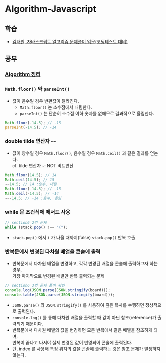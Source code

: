 # Algorithm-Javascript

## 학습

- [김태원, 자바스크립트 알고리즘 문제풀이 입문(코딩테스트 대비)](https://www.inflearn.com/course/%EC%9E%90%EB%B0%94%EC%8A%A4%ED%81%AC%EB%A6%BD%ED%8A%B8-%EC%95%8C%EA%B3%A0%EB%A6%AC%EC%A6%98-%EB%AC%B8%EC%A0%9C%ED%92%80%EC%9D%B4)

## 공부

### [Algorithm 정리](/algorithm.md)

### `Math.floor()` 와 `parseInt()`

- 값이 음수일 경우 반환값이 달라진다.
  - `Math.floor()` 는 소수점에서 내림한다.
  - `parseInt()` 는 단순히 소수점 이하 숫자를 없애므로 결과적으로 올림한다.

```js
Math.floor(-14.5); // -15
parseInt(-14.5); // -14
```

### double tilde 연산자 `~~`

- 값이 양수일 경우 `Math.floor()`, 음수일 경우 `Math.ceil()` 과 같은 결과를 얻는다.  
  cf. tilde 연산자 `~`: NOT 비트연산

```js
Math.floor(14.5); // 14
Math.ceil(14.5); // 15
~~14.5; // 14 :양수, 내림
Math.floor(-14.5); // -15
Math.ceil(-14.5); // -14
~~-14.5; // -14 :음수, 올림
```

### while 문 조건식에 메서드 사용

```js
// section6 2번 문제
while (stack.pop() !== "(");
```

- `stack.pop()` 에서 `(` 가 나올 때까지(false) `stack.pop()` 반복 호출

### 반복문에서 변경된 다차원 배열을 콘솔에 출력

- 반복문에서 다차원 배열을 변경하고, 각각 변경된 배열을 콘솔에 출력하고자 하는 경우,  
  가장 마지막으로 변경된 배열만 반복 출력되는 문제

```js
// section6 3번 문제 풀이 확인
console.log(JSON.parse(JSON.stringify(board)));
console.table(JSON.parse(JSON.stringify(board)));
```

- `JSON.parse()` 와 `JSON.stringify()` 를 사용하여 깊은 복사를 수행하면 정상적으로 출력된다.
- `console.log()` 를 통해 다차원 배열을 출력할 때 값이 아닌 참조(reference)가 출력되기 때문이다.
- 반복문에서 다차원 배열의 값을 변경하면 모든 반복에서 같은 배열을 참조하게 되며,  
  반복이 끝나고 나서야 실제 변경된 값이 반영되어 콘솔에 출력된다.
- 단, index 를 사용해 특정 위치의 값을 콘솔에 출력하는 것은 참조 문제가 발생하지 않는다.
